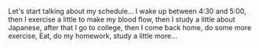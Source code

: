 Let's start talking about my schedule...
I wake up between 4:30 and 5:00, then I exercise a little to make my blood flow, then I study a little about Japanese,
after that I go to college, then I come back home, do some more exercise, Eat, do my homework, study a little more... 
